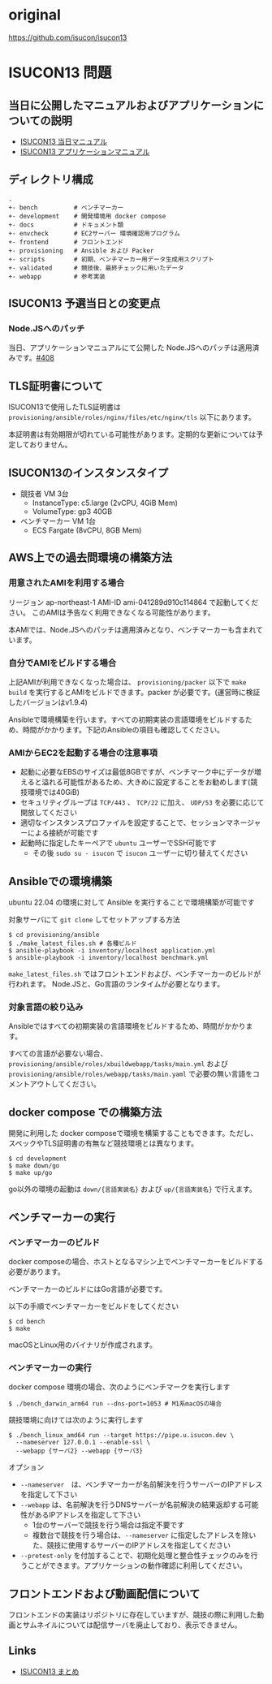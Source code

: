 # original
https://github.com/isucon/isucon13


# ISUCON13 問題

## 当日に公開したマニュアルおよびアプリケーションについての説明

- [ISUCON13 当日マニュアル](/docs/cautionary_note.md)
- [ISUCON13 アプリケーションマニュアル](/docs/isupipe.md)


## ディレクトリ構成

```
.
+- bench          # ベンチマーカー
+- development    # 開発環境用 docker compose
+- docs           # ドキュメント類
+- envcheck       # EC2サーバー 環境確認用プログラム
+- frontend       # フロントエンド
+- provisioning   # Ansible および Packer
+- scripts        # 初期、ベンチマーカー用データ生成用スクリプト
+- validated      # 競技後、最終チェックに用いたデータ
+- webapp         # 参考実装
```

## ISUCON13 予選当日との変更点

### Node.JSへのパッチ

当日、アプリケーションマニュアルにて公開した Node.JSへのパッチは適用済みです。[#408](https://github.com/isucon/isucon13/pull/408)

## TLS証明書について

ISUCON13で使用したTLS証明書は `provisioning/ansible/roles/nginx/files/etc/nginx/tls` 以下にあります。

本証明書は有効期限が切れている可能性があります。定期的な更新については予定しておりません。

## ISUCON13のインスタンスタイプ

- 競技者 VM 3台
  - InstanceType: c5.large (2vCPU, 4GiB Mem)
  - VolumeType: gp3 40GB
- ベンチマーカー VM 1台
  - ECS Fargate (8vCPU, 8GB Mem)

## AWS上での過去問環境の構築方法

### 用意されたAMIを利用する場合

リージョン ap-northeast-1 AMI-ID ami-041289d910c114864 で起動してください。 このAMIは予告なく利用できなくなる可能性があります。

本AMIでは、Node.JSへのパッチは適用済みとなり、ベンチマーカーも含まれています。

### 自分でAMIをビルドする場合

上記AMIが利用できなくなった場合は、 `provisioning/packer` 以下で `make build` を実行するとAMIをビルドできます。packer が必要です。(運営時に検証したバージョンはv1.9.4)

Ansibleで環境構築を行います。すべての初期実装の言語環境をビルドするため、時間がかかります。下記のAnsibleの項目も確認してください。

### AMIからEC2を起動する場合の注意事項

- 起動に必要なEBSのサイズは最低8GBですが、ベンチマーク中にデータが増えると溢れる可能性があるため、大きめに設定することをお勧めします(競技環境では40GiB)
- セキュリティグループは `TCP/443` 、 `TCP/22` に加え、 `UDP/53` を必要に応じて開放してください
- 適切なインスタンスプロファイルを設定することで、セッションマネージャーによる接続が可能です
- 起動時に指定したキーペアで `ubuntu` ユーザーでSSH可能です
  - その後 `sudo su - isucon` で `isucon` ユーザーに切り替えてください

## Ansibleでの環境構築

ubuntu 22.04 の環境に対して Ansible を実行することで環境構築が可能です

対象サーバにて `git clone` してセットアップする方法

```
$ cd provisioning/ansible
$ ./make_latest_files.sh # 各種ビルド
$ ansible-playbook -i inventory/localhost application.yml
$ ansible-playbook -i inventory/localhost benchmark.yml
```

`make_latest_files.sh` ではフロントエンドおよび、ベンチマーカーのビルドが行われます。
Node.JSと、Go言語のランタイムが必要となります。

### 対象言語の絞り込み

Ansibleではすべての初期実装の言語環境をビルドするため、時間がかかります。

すべての言語が必要ない場合、 `provisioning/ansible/roles/xbuildwebapp/tasks/main.yml` および `provisioning/ansible/roles/webapp/tasks/main.yaml` で必要の無い言語をコメントアウトしてください。

## docker compose での構築方法

開発に利用した docker composeで環境を構築することもできます。ただし、スペックやTLS証明書の有無など競技環境とは異なります。

```
$ cd development
$ make down/go
$ make up/go
```

go以外の環境の起動は `down/{言語実装名}`  および `up/{言語実装名}` で行えます。


## ベンチマーカーの実行


### ベンチマーカーのビルド

docker composeの場合、ホストとなるマシン上でベンチマーカーをビルドする必要があります。

ベンチマーカーのビルドにはGo言語が必要です。

以下の手順でベンチマーカーをビルドをしてください

```
$ cd bench
$ make
```

macOSとLinux用のバイナリが作成されます。

### ベンチマーカーの実行

docker compose 環境の場合、次のようにベンチマークを実行します

```
$ ./bench_darwin_arm64 run --dns-port=1053 # M1系macOSの場合
```

競技環境に向けては次のように実行します

```
$ ./bench_linux_amd64 run --target https://pipe.u.isucon.dev \
  --nameserver 127.0.0.1 --enable-ssl \
  --webapp {サーバ2} --webapp {サーバ3}
```

オプション

- `--nameserver`　は、ベンチマーカーが名前解決を行うサーバーのIPアドレスを指定して下さい
- `--webapp` は、名前解決を行うDNSサーバーが名前解決の結果返却する可能性があるIPアドレスを指定して下さい
  - 1台のサーバーで競技を行う場合は指定不要です
  - 複数台で競技を行う場合は、`--nameserver` に指定したアドレスを除いた、競技に使用するサーバーのIPアドレスを指定してください
- `--pretest-only` を付加することで、初期化処理と整合性チェックのみを行うことができます。アプリケーションの動作確認に利用してください。

## フロントエンドおよび動画配信について

フロントエンドの実装はリポジトリに存在していますが、競技の際に利用した動画とサムネイルについては配信サーバを廃止しており、表示できません。


## Links

- [ISUCON13 まとめ](https://isucon.net/archives/57801192.html)


